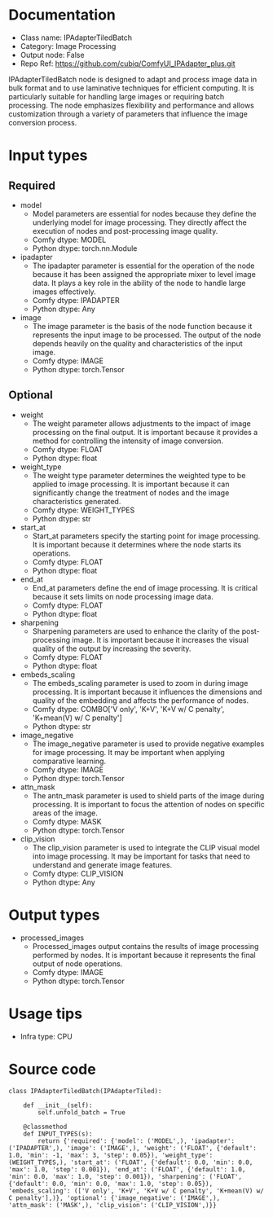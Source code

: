 # Documentation
- Class name: IPAdapterTiledBatch
- Category: Image Processing
- Output node: False
- Repo Ref: https://github.com/cubiq/ComfyUI_IPAdapter_plus.git

IPAdapterTiledBatch node is designed to adapt and process image data in bulk format and to use laminative techniques for efficient computing. It is particularly suitable for handling large images or requiring batch processing. The node emphasizes flexibility and performance and allows customization through a variety of parameters that influence the image conversion process.

# Input types
## Required
- model
    - Model parameters are essential for nodes because they define the underlying model for image processing. They directly affect the execution of nodes and post-processing image quality.
    - Comfy dtype: MODEL
    - Python dtype: torch.nn.Module
- ipadapter
    - The ipadapter parameter is essential for the operation of the node because it has been assigned the appropriate mixer to level image data. It plays a key role in the ability of the node to handle large images effectively.
    - Comfy dtype: IPADAPTER
    - Python dtype: Any
- image
    - The image parameter is the basis of the node function because it represents the input image to be processed. The output of the node depends heavily on the quality and characteristics of the input image.
    - Comfy dtype: IMAGE
    - Python dtype: torch.Tensor
## Optional
- weight
    - The weight parameter allows adjustments to the impact of image processing on the final output. It is important because it provides a method for controlling the intensity of image conversion.
    - Comfy dtype: FLOAT
    - Python dtype: float
- weight_type
    - The weight type parameter determines the weighted type to be applied to image processing. It is important because it can significantly change the treatment of nodes and the image characteristics generated.
    - Comfy dtype: WEIGHT_TYPES
    - Python dtype: str
- start_at
    - Start_at parameters specify the starting point for image processing. It is important because it determines where the node starts its operations.
    - Comfy dtype: FLOAT
    - Python dtype: float
- end_at
    - End_at parameters define the end of image processing. It is critical because it sets limits on node processing image data.
    - Comfy dtype: FLOAT
    - Python dtype: float
- sharpening
    - Sharpening parameters are used to enhance the clarity of the post-processing image. It is important because it increases the visual quality of the output by increasing the severity.
    - Comfy dtype: FLOAT
    - Python dtype: float
- embeds_scaling
    - The embeds_scaling parameter is used to zoom in during image processing. It is important because it influences the dimensions and quality of the embedding and affects the performance of nodes.
    - Comfy dtype: COMBO['V only', 'K+V', 'K+V w/ C penalty', 'K+mean(V) w/ C penalty']
    - Python dtype: str
- image_negative
    - The image_negative parameter is used to provide negative examples for image processing. It may be important when applying comparative learning.
    - Comfy dtype: IMAGE
    - Python dtype: torch.Tensor
- attn_mask
    - The antn_mask parameter is used to shield parts of the image during processing. It is important to focus the attention of nodes on specific areas of the image.
    - Comfy dtype: MASK
    - Python dtype: torch.Tensor
- clip_vision
    - The clip_vision parameter is used to integrate the CLIP visual model into image processing. It may be important for tasks that need to understand and generate image features.
    - Comfy dtype: CLIP_VISION
    - Python dtype: Any

# Output types
- processed_images
    - Processed_images output contains the results of image processing performed by nodes. It is important because it represents the final output of node operations.
    - Comfy dtype: IMAGE
    - Python dtype: torch.Tensor

# Usage tips
- Infra type: CPU

# Source code
```
class IPAdapterTiledBatch(IPAdapterTiled):

    def __init__(self):
        self.unfold_batch = True

    @classmethod
    def INPUT_TYPES(s):
        return {'required': {'model': ('MODEL',), 'ipadapter': ('IPADAPTER',), 'image': ('IMAGE',), 'weight': ('FLOAT', {'default': 1.0, 'min': -1, 'max': 3, 'step': 0.05}), 'weight_type': (WEIGHT_TYPES,), 'start_at': ('FLOAT', {'default': 0.0, 'min': 0.0, 'max': 1.0, 'step': 0.001}), 'end_at': ('FLOAT', {'default': 1.0, 'min': 0.0, 'max': 1.0, 'step': 0.001}), 'sharpening': ('FLOAT', {'default': 0.0, 'min': 0.0, 'max': 1.0, 'step': 0.05}), 'embeds_scaling': (['V only', 'K+V', 'K+V w/ C penalty', 'K+mean(V) w/ C penalty'],)}, 'optional': {'image_negative': ('IMAGE',), 'attn_mask': ('MASK',), 'clip_vision': ('CLIP_VISION',)}}
```